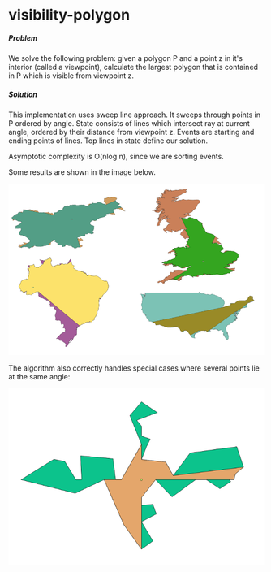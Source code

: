 # visibility-polygon
##### Problem

We solve the following problem: given a polygon P and a point z in it's interior (called a viewpoint), calculate the largest polygon that is contained in P which is visible from viewpoint z.

##### Solution

This implementation uses sweep line approach. It sweeps through points in P ordered by angle. State consists of lines which intersect ray at current angle, ordered by their distance from viewpoint z. Events are starting and ending points of lines. Top lines in state define our solution.

Asymptotic complexity is O(nlog n), since we are sorting events.

Some results are shown in the image below.

![](img/examples.png)



The algorithm also correctly handles special cases where several points lie at the same angle:

![](img/degenerate.png)